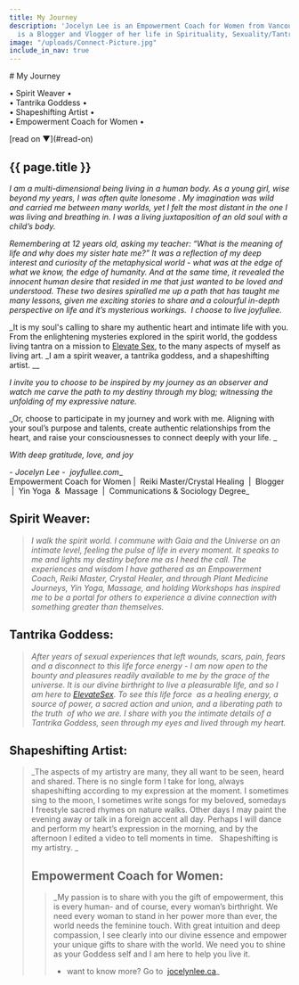 ```yaml
---
title: My Journey
description: 'Jocelyn Lee is an Empowerment Coach for Women from Vancouver, BC. She
  is a Blogger and Vlogger of her life in Spirituality, Sexuality/Tantra, and Creativity. '
image: "/uploads/Connect-Picture.jpg"
include_in_nav: true
---
```


<section class="hero" style="background-image: url({% include relative-src.html src=page.image %})">
<div class="inner-hero text-container">
<div class="hero-text-container">
# My Journey

• Spirit Weaver •  
• Tantrika Goddess •  
• Shapeshifting Artist •  
• Empowerment Coach for Women •
</div>
</div>
<div class="read-on">[read on <span class="arrow">▼</span>](#read-on)</div>
</section>

<section class="pad" id="read-on">
	<div class="text-container editable"><h2>{{ page.title }}</h2>

  _I am a multi-dimensional being living in a human body. As a young girl, wise beyond my years, I was often quite lonesome . My imagination was wild and carried me between many worlds, yet I felt the most distant in the one I was living and breathing in. I was a living juxtaposition of an old soul with a child’s body._

  _Remembering at 12 years old, asking my teacher: “What is the meaning of life and why does my sister hate me?” It was a reflection of my deep interest and curiosity of the metaphysical world - what was at the edge of what we know, the edge of humanity. And at the same time, it revealed the innocent human desire that resided in me that just wanted to be loved and understood. These two desires spiralled me up a path that has taught me many lessons, given me exciting stories to share and a colourful in-depth perspective on life and it’s mysterious workings.  I choose to live joyfullee._

  _It is my soul's calling to share my authentic heart and intimate life with you. From the enlightening mysteries explored in the spirit world, the goddess living tantra on a mission to [Elevate Sex](http://www.elevatesex.com), to the many aspects of myself as living art. _I am a spirit weaver, a tantrika goddess, and a shapeshifting artist. __

  _I invite you to choose to be inspired by my journey as an observer and watch me carve the path to my destiny through my blog; witnessing the unfolding of my expressive nature._

  _Or, choose to participate in my journey and work with me. Aligning with your soul’s purpose and talents, create authentic relationships from the heart, and raise your consciousnesses to connect deeply with your life. _

  _With deep gratitude, love, and joy_

  _- Jocelyn Lee -  joyfullee.com__  
  Empowerment Coach for Women |  Reiki Master/Crystal Healing  |  Blogger  |  Yin Yoga  &  Massage  |  Communications & Sociology Degree_

  ## Spirit Weaver:

  > _I walk the spirit world. I commune with Gaia and the Universe on an intimate level, feeling the pulse of life in every moment. It speaks to me and lights my destiny before me as I heed the call. The experiences and wisdom I have gathered as an Empowerment Coach, Reiki Master, Crystal Healer, and through Plant Medicine Journeys, Yin Yoga, Massage, and holding Workshops has inspired me to be a portal for others to experience a divine connection with something greater than themselves._

  ## Tantrika Goddess:

  > _After years of sexual experiences that left wounds, scars, pain, fears and a disconnect to this life force energy - I am now open to the bounty and pleasures readily available to me by the grace of the universe. It is our divine birthright to live a pleasurable life, and so I am here to [ElevateSex](www.elevatesex.com). To see this life force  as a healing energy, a source of power, a sacred action and union, and a liberating path to the truth  of who we are. I share with you the intimate details of a Tantrika Goddess, seen through my eyes and lived through my heart._

  ## Shapeshifting Artist:

  > _The aspects of my artistry are many, they all want to be seen, heard and shared. There is no single form I take for long, always shapeshifting according to my expression at the moment. I sometimes sing to the moon, I sometimes write songs for my beloved, somedays I freestyle sacred rhymes on nature walks. Other days I may paint the evening away or talk in a foreign accent all day. Perhaps I will dance and perform my heart’s expression in the morning, and by the afternoon I edited a video to tell moments in time.   Shapeshifting is my artistry. _
  >
  > ## Empowerment Coach for Women:
  >
  > > _My passion is to share with you the gift of empowerment, this is every human- and of course, every woman’s birthright. We need every woman to stand in her power more than ever, the world needs the feminine touch. With great intuition and deep compassion, I see clearly into our divine essence and empower your unique gifts to share with the world. We need you to shine as your Goddess self and I am here to help you live it.   
  > > - want to know more? Go to  [jocelynlee.ca](www.jocelynlee.ca)_

  </div>
</section>
